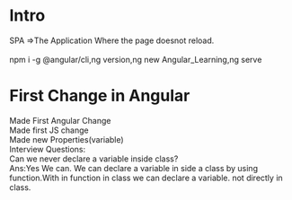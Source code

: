 # Intro

SPA =>The Application Where the page doesnot reload.
<br><br>
npm i -g @angular/cli,ng version,ng new Angular_Learning,ng serve

# First Change in Angular

Made First Angular Change
<br>
Made first JS change
<br>
Made new Properties(variable)
<br>
Interview Questions:
<br>
Can we never declare a variable inside class?
<br>
Ans:Yes We can. We can declare a variable in side a class by using function.With in function in class we can declare a variable. not directly in class.